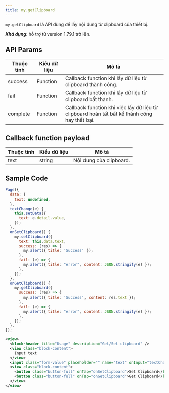 ```yaml
---
title: my.getClipboard
---
```


`my.getClipboard` là API dùng để lấy nội dung từ clipboard của thiết bị.

***Khả dụng***: hỗ trợ từ version 1.79.1 trở lên.

## API Params

| Thuộc tính | Kiểu dữ liệu | Mô tả                                                                                        |
| ---------- | ------------ | -------------------------------------------------------------------------------------------- |
| success    | Function     | Callback function khi lấy dữ liệu từ clipboard thành công.                                   |
| fail       | Function     | Callback function khi lấy dữ liệu từ clipboard bất thành.                                    |
| complete   | Function     | Callback function khi việc lấy dữ liệu từ clipboard hoàn tất bất kể thành công hay thất bại. |

## Callback function payload

| Thuộc tính | Kiểu dữ liệu | Mô tả                   |
| ---------- | ------------ | ----------------------- |
| text       | string       | Nội dung của clipboard. |

## Sample Code

```js title=index.js
Page({
  data: {
    text: undefined,
  },
  textChange(e) {
    this.setData({
      text: e.detail.value,
    });
  },
  onSetClipboard() {
    my.setClipboard({
      text: this.data.text,
      success: (res) => {
        my.alert({ title: 'Success' });
      },
      fail: (e) => {
        my.alert({ title: "error", content: JSON.stringify(e) });
      },
    });
  },
  onGetClipboard() {
    my.getClipboard({
      success: (res) => {
        my.alert({ title: 'Success', content: res.text });
      },
      fail: (e) => {
        my.alert({ title: "error", content: JSON.stringify(e) });
      },
    });
  },
});
```

```xml title=index.txml
<view>
  <block-header title="Usage" description="Get/Set clipboard" />
  <view class="block-content">
    Input text
  </view>
  <input class="form-value" placeholder="" name="text" onInput="textChange"></input>
  <view class="block-content">
    <button class="button-full" onTap="onSetClipboard">Set Clipboard</button>
    <button class="button-full" onTap="onGetClipboard">Get Clipboard</button>
  </view>
</view>
```

